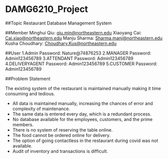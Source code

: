 DAMG6210_Project
==

##Topic
Restaurant Database Management System

##Member
Minghui Qiu: qiu.min@northeastern.edu
Xiaoyang Cai:	Cai.xiao@northeastern.edu
Manju Sharma:	Sharma.manj@northeastern.edu
Kusha Choudhary:	Choudhary.Kus@northeastern.edu

##User
1.Admin                Password: Nature@74876253
2.MANAGER              Password: Admin123456789
3.ATTENDANT            Password: Admin123456789
4.DELIVERYAGENT        Password: Admin123456789
5.CUSTOMER             Password: Admin123456789

##Problem Statement

The existing system of the restaurant is maintained manually making it time consuming and tedious.
-	All data is maintained manually, increasing the chances of error and complexity of maintenance. 
-	The same data is entered every day, which is a redundant process.
-	No database available for the employees, customers, and the prime members.
-	There is no system of reserving the table online.
-	The food cannot be ordered online for delivery.
-	The option of going contactless in the restaurant during covid was not available.
-	Audit of inventory and transactions is difficult.
